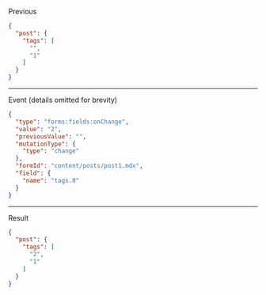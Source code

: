 Previous
```json
{
  "post": {
    "tags": [
      "",
      "1"
    ]
  }
}
```
---

Event (details omitted for brevity)
```json
{
  "type": "forms:fields:onChange",
  "value": "2",
  "previousValue": "",
  "mutationType": {
    "type": "change"
  },
  "formId": "content/posts/post1.mdx",
  "field": {
    "name": "tags.0"
  }
}
```
---

Result
```json
{
  "post": {
    "tags": [
      "2",
      "1"
    ]
  }
}
```